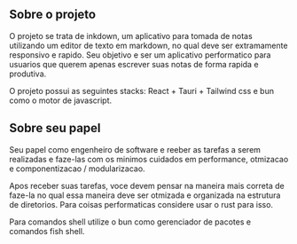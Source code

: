 ## Sobre o projeto

O projeto se trata de inkdown, um aplicativo para tomada de notas utilizando um editor de texto em markdown, no qual deve ser extramamente responsivo e rapido. Seu objetivo e ser um aplicativo performatico para usuarios que querem apenas escrever suas notas de forma rapida e produtiva.

O projeto possui as seguintes stacks: React + Tauri + Tailwind css e bun como o motor de javascript.

## Sobre seu papel

Seu papel como engenheiro de software e reeber as tarefas a serem realizadas e faze-las com os minimos cuidados em performance, otmizacao e componentizacao / modularizacao.

Apos receber suas tarefas, voce devem pensar na maneira mais correta de faze-la no qual essa maneira deve ser otmizada e organizada na estrutura de diretorios. Para coisas performaticas considere usar o rust para isso.

Para comandos shell utilize o bun como gerenciador de pacotes e comandos fish shell.